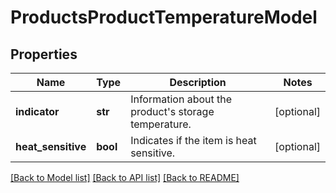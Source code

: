# ProductsProductTemperatureModel

## Properties
Name | Type | Description | Notes
------------ | ------------- | ------------- | -------------
**indicator** | **str** | Information about the product&#x27;s storage temperature. | [optional] 
**heat_sensitive** | **bool** | Indicates if the item is heat sensitive. | [optional] 

[[Back to Model list]](../README.md#documentation-for-models) [[Back to API list]](../README.md#documentation-for-api-endpoints) [[Back to README]](../README.md)

